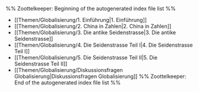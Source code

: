%% Zoottelkeeper: Beginning of the autogenerated index file list  %%
-  [[Themen/Globalisierung/1. Einführung|1. Einführung]]
-  [[Themen/Globalisierung/2. China in Zahlen|2. China in Zahlen]]
-  [[Themen/Globalisierung/3. Die antike Seidenstrasse|3. Die antike Seidenstrasse]]
-  [[Themen/Globalisierung/4. Die Seidenstrasse Teil I|4. Die Seidenstrasse Teil I]]
-  [[Themen/Globalisierung/5. Die Seidenstrasse Teil II|5. Die Seidenstrasse Teil II]]
-  [[Themen/Globalisierung/Diskussionsfragen Globalisierung|Diskussionsfragen Globalisierung]]
%% Zoottelkeeper: End of the autogenerated index file list  %%
